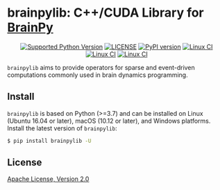 # brainpylib: C++/CUDA Library for [BrainPy](https://github.com/PKU-NIP-Lab/BrainPy)


<p align="center">
	<a href="https://pypi.org/project/brainpylib/"><img alt="Supported Python Version" src="https://img.shields.io/pypi/pyversions/brainpylib"></a>
	<a href="https://github.com/PKU-NIP-Lab/brainpylib"><img alt="LICENSE" src="https://img.shields.io/badge/License-Apache_2.0-blue.svg"></a>
  	<a href="https://badge.fury.io/py/brainpylib"><img alt="PyPI version" src="https://badge.fury.io/py/brainpylib.svg"></a>
    <a href="https://github.com/PKU-NIP-Lab/brainpylib"><img alt="Linux CI" src="https://github.com/PKU-NIP-Lab/brainpylib/actions/workflows/Linux_CI.yml/badge.svg"></a>
    <a href="https://github.com/PKU-NIP-Lab/brainpylib"><img alt="Linux CI" src="https://github.com/PKU-NIP-Lab/brainpylib/actions/workflows/Windows_CI.yml/badge.svg"></a>
    <a href="https://github.com/PKU-NIP-Lab/brainpylib"><img alt="Linux CI" src="https://github.com/PKU-NIP-Lab/brainpylib/actions/workflows/MacOS_CI.yml/badge.svg"></a>
</p>


``brainpylib`` aims to provide operators for sparse and event-driven computations commonly used in brain dynamics programming. 


## Install

``brainpylib`` is based on Python (>=3.7) and can be installed on  Linux (Ubuntu 16.04 or later), macOS (10.12 or later), and Windows platforms. Install the latest version of ``brainpylib``:

```bash
$ pip install brainpylib -U
```


## License

[Apache License, Version 2.0](https://github.com/PKU-NIP-Lab/brainpylib/blob/master/LICENSE)




